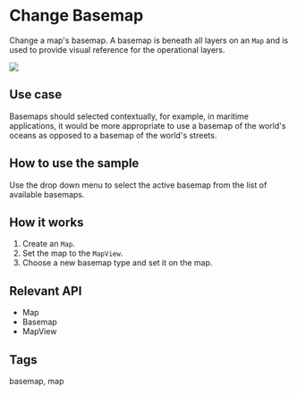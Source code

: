 # Change Basemap

Change a map's basemap. A basemap is beneath all layers on an `Map` and is used to provide visual reference for the operational layers.

![](screenshot.png)

## Use case

Basemaps should selected contextually, for example, in maritime applications, it would be more appropriate to use a basemap of the world's oceans as opposed to a basemap of the world's streets.

## How to use the sample

Use the drop down menu to select the active basemap from the list of available basemaps.

## How it works

1. Create an `Map`.
2. Set the map to the `MapView`.
3. Choose a new basemap type and set it on the map.

## Relevant API
* Map
* Basemap
* MapView

## Tags

basemap, map
